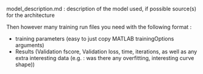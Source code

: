 model_description.md : description of the model used, if possible source(s) for the architecture

Then however many training run files you need with the following format :
- training parameters (easy to just copy MATLAB trainingOptions arguments)
- Results (Validation fscore, Validation loss, time, iterations, as well as any extra interesting data (e.g. : was there any overfitting, interesting curve shape))